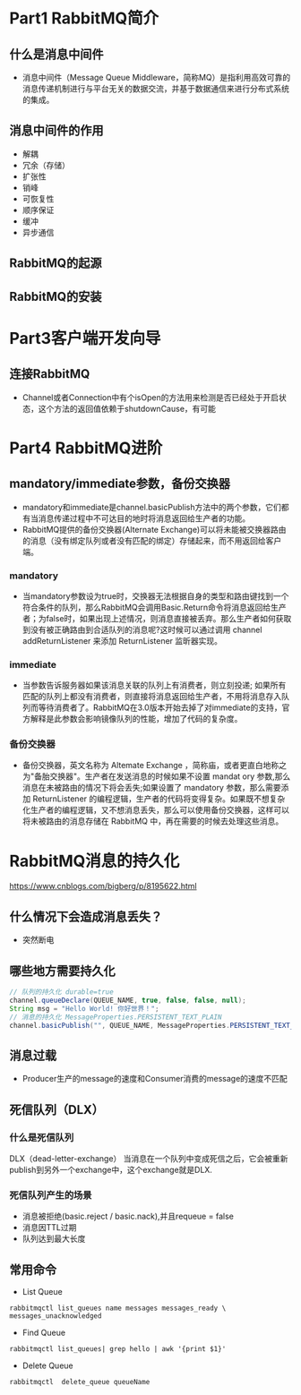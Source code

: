 # Part1 RabbitMQ简介
## 什么是消息中间件
* 消息中间件（Message Queue Middleware，简称MQ）是指利用高效可靠的消息传递机制进行与平台无关的数据交流，并基于数据通信来进行分布式系统的集成。

## 消息中间件的作用
* 解耦
* 冗余（存储）
* 扩张性
* 销峰
* 可恢复性
* 顺序保证
* 缓冲
* 异步通信

## RabbitMQ的起源

## RabbitMQ的安装

# Part3客户端开发向导
## 连接RabbitMQ
* Channel或者Connection中有个isOpen的方法用来检测是否已经处于开启状态，这个方法的返回值依赖于shutdownCause，有可能

# Part4 RabbitMQ进阶
## mandatory/immediate参数，备份交换器
* mandatory和immediate是channel.basicPublish方法中的两个参数，它们都有当消息传递过程中不可达目的地时将消息返回给生产者的功能。
* RabbitMQ提供的备份交换器(Alternate Exchange)可以将未能被交换器路由的消息（没有绑定队列或者没有匹配的绑定）存储起来，而不用返回给客户端。

### mandatory
* 当mandatory参数设为true时，交换器无法根据自身的类型和路由键找到一个符合条件的队列，那么RabbitMQ会调用Basic.Return命令将消息返回给生产者；为false时，如果出现上述情况，则消息直接被丢弃。那么生产者如何获取到没有被正确路由到合适队列的消息呢?这时候可以通过调用
channel addReturnListener 来添加 ReturnListener 监昕器实现。

### immediate
* 当参数告诉服务器如果该消息关联的队列上有消费者，则立刻投递; 如果所有匹配的队列上都没有消费者，则直接将消息返回给生产者，不用将消息存入队列而等待消费者了。RabbitMQ在3.0版本开始去掉了对immediate的支持，官方解释是此参数会影响镜像队列的性能，增加了代码的复杂度。

### 备份交换器
* 备份交换器，英文名称为 Altemate Exchange ，简称庙，或者更直白地称之为"备胎交换器"。生产者在发送消息的时候如果不设置 mandat ory 参数,那么消息在未被路由的情况下将会丢失;如果设置了 mandatory 参数，那么需要添加 ReturnListener 的编程逻辑，生产者的代码将变得复杂。如果既不想复杂化生产者的编程逻辑，又不想消息丢失，那么可以使用备份交换器，这样可以将未被路由的消息存储在 RabbitMQ 中，再在需要的时候去处理这些消息。

# RabbitMQ消息的持久化
https://www.cnblogs.com/bigberg/p/8195622.html
## 什么情况下会造成消息丢失？
* 突然断电

## 哪些地方需要持久化
```java
// 队列的持久化 durable=true
channel.queueDeclare(QUEUE_NAME, true, false, false, null);
String msg = "Hello World! 你好世界！";
// 消息的持久化 MessageProperties.PERSISTENT_TEXT_PLAIN
channel.basicPublish("", QUEUE_NAME, MessageProperties.PERSISTENT_TEXT_PLAIN, msg.getBytes());
```

## 消息过载
* Producer生产的message的速度和Consumer消费的message的速度不匹配

## 死信队列（DLX）
### 什么是死信队列
DLX（dead-letter-exchange） 当消息在一个队列中变成死信之后，它会被重新publish到另外一个exchange中，这个exchange就是DLX.
### 死信队列产生的场景
* 消息被拒绝(basic.reject / basic.nack),并且requeue = false
* 消息因TTL过期
* 队列达到最大长度

## 常用命令

* List Queue
``` shell
rabbitmqctl list_queues name messages messages_ready \ messages_unacknowledged
```

* Find Queue
```
rabbitmqctl list_queues| grep hello | awk '{print $1}'
```

* Delete Queue
```
rabbitmqctl  delete_queue queueName
```